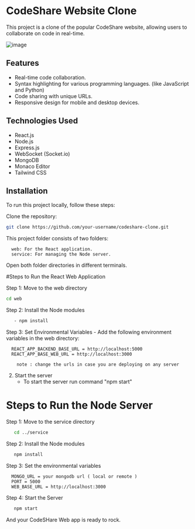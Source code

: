 
# CodeShare Website Clone

This project is a clone of the popular CodeShare website, allowing users to collaborate on code in real-time.

![image](https://github.com/chinmaya-kumar-behera/codeshare/assets/101429530/dedab3a8-dc1c-4b0f-b0a1-4367efee1eeb)


## Features

- Real-time code collaboration.
- Syntax highlighting for various programming languages. (like JavaScript and Python)
- Code sharing with unique URLs.
- Responsive design for mobile and desktop devices.

## Technologies Used

- React.js
- Node.js
- Express.js
- WebSocket (Socket.io)
- MongoDB
- Monaco Editor
- Tailwind CSS

## Installation

To run this project locally, follow these steps:

Clone the repository:

   ```bash
   git clone https://github.com/your-username/codeshare-clone.git

   ```

   This project folder consists of two folders:

      web: For the React application.
      service: For managing the Node server.
   
   
   Open both folder directories in different terminals.
   
#Steps to Run the React Web Application
   
   Step 1: Move to the web directory

   ```bash
   cd web
   ```

        
   Step 2: Install the Node modules
   ```bash
      - npm install
   ```
  
   Step 3: Set Environmental Variables
     - Add the following environment variables in the web directory:
      
      REACT_APP_BACKEND_BASE_URL = http://localhost:5000
      REACT_APP_BASE_WEB_URL = http://localhost:3000

        note : change the urls in case you are deploying on any server

   2. Start the server
      - To start the server run command "npm start"
     
   
# Steps to Run the Node Server
   
   Step 1: Move to the service directory
   ```bash
      cd ../service
   ```

   Step 2: Install the Node modules
   ```bash
      npm install
   ```
   Step 3: Set the environmental variables

      MONGO_URL = your mongodb url ( local or remote )
      PORT = 5000
      WEB_BASE_URL = http://localhost:3000

   Step 4: Start the Server
   ```bash
      npm start
   ```
   And your CodeSHare Web app is ready to rock.


   
   

   
   







   
